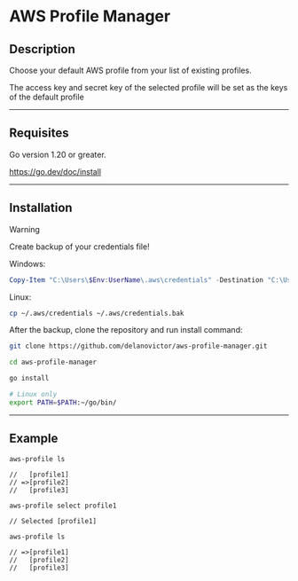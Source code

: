 # AWS Profile Manager

## Description
Choose your default AWS profile from your list of existing profiles.

The access key and secret key of the selected profile will be set as the keys of the default profile

---

## Requisites

Go version 1.20 or greater.

https://go.dev/doc/install

---

## Installation

> [!WARNING]  
> Create backup of your credentials file!

Windows:
```powershell
Copy-Item "C:\Users\$Env:UserName\.aws\credentials" -Destination "C:\Users\${Env:UserName}\.aws\credentials.bak"
```

Linux:
```bash
cp ~/.aws/credentials ~/.aws/credentials.bak
```

After the backup, clone the repository and run install command:

```bash
git clone https://github.com/delanovictor/aws-profile-manager.git

cd aws-profile-manager

go install

# Linux only
export PATH=$PATH:~/go/bin/
```
--- 
## Example

```
aws-profile ls

//   [profile1]
// =>[profile2]
//   [profile3]

aws-profile select profile1

// Selected [profile1]

aws-profile ls

// =>[profile1]
//   [profile2]
//   [profile3]

```

